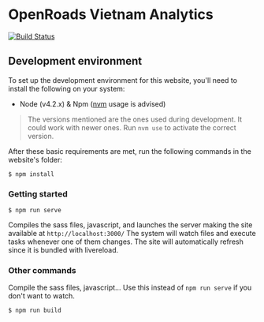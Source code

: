 # OpenRoads Vietnam Analytics
[![Build Status](https://travis-ci.org/orma/openroads-vn-analytics.svg?branch=develop)](https://travis-ci.org/orma/openroads-vn-analytics)

## Development environment
To set up the development environment for this website, you'll need to install the following on your system:

- Node (v4.2.x) & Npm ([nvm](https://github.com/creationix/nvm) usage is advised)

> The versions mentioned are the ones used during development. It could work with newer ones.
  Run `nvm use` to activate the correct version.

After these basic requirements are met, run the following commands in the website's folder:
```
$ npm install
```

### Getting started

```
$ npm run serve
```
Compiles the sass files, javascript, and launches the server making the site available at `http://localhost:3000/`
The system will watch files and execute tasks whenever one of them changes.
The site will automatically refresh since it is bundled with livereload.

### Other commands
Compile the sass files, javascript... Use this instead of `npm run serve` if you don't want to watch.
```
$ npm run build
```
